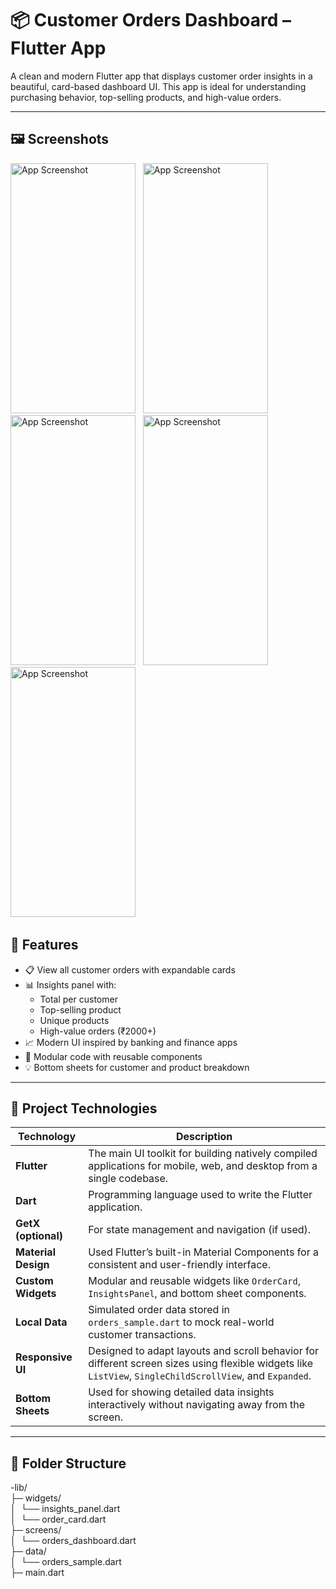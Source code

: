 # 📦 Customer Orders Dashboard – Flutter App

A clean and modern Flutter app that displays customer order insights in a beautiful, card-based dashboard UI. This app is ideal for understanding purchasing behavior, top-selling products, and high-value orders.

---

## 🖼️ Screenshots
<img src="https://github.com/user-attachments/assets/11740b57-3735-4e17-b6ed-c8e6d5e0fb8d" alt="App Screenshot" width="200" height="400"/> &#160;
<img src="https://github.com/user-attachments/assets/9c16e442-dd38-42d2-90ee-61611d0d4821" alt="App Screenshot" width="200" height="400"/> &#160;
<img src="https://github.com/user-attachments/assets/9adf0396-41c5-4537-bc72-791fc8eab246" alt="App Screenshot" width="200" height="400"/> &#160;
<img src="https://github.com/user-attachments/assets/1b560d4d-176c-44dd-8c2d-479120ef6098" alt="App Screenshot" width="200" height="400"/> &#160;
<img src="https://github.com/user-attachments/assets/19d21f00-121e-4c54-87e1-b489081d87aa" alt="App Screenshot" width="200" height="400"/> &#160;



## 🚀 Features

- 📋 View all customer orders with expandable cards
- 📊 Insights panel with:
  - Total per customer
  - Top-selling product
  - Unique products
  - High-value orders (₹2000+)
- 📈 Modern UI inspired by banking and finance apps
- 🧩 Modular code with reusable components
- 💡 Bottom sheets for customer and product breakdown

---



## 🧰 Project Technologies
| Technology          | Description                                                                                                                                               |
| ------------------- | --------------------------------------------------------------------------------------------------------------------------------------------------------- |
| **Flutter**         | The main UI toolkit for building natively compiled applications for mobile, web, and desktop from a single codebase.                                      |
| **Dart**            | Programming language used to write the Flutter application.                                                                                               |
| **GetX (optional)** | For state management and navigation (if used).                                                                                                            |
| **Material Design** | Used Flutter’s built-in Material Components for a consistent and user-friendly interface.                                                                 |
| **Custom Widgets**  | Modular and reusable widgets like `OrderCard`, `InsightsPanel`, and bottom sheet components.                                                              |
| **Local Data**      | Simulated order data stored in `orders_sample.dart` to mock real-world customer transactions.                                                             |
| **Responsive UI**   | Designed to adapt layouts and scroll behavior for different screen sizes using flexible widgets like `ListView`, `SingleChildScrollView`, and `Expanded`. |
| **Bottom Sheets**   | Used for showing detailed data insights interactively without navigating away from the screen.                                                            |


  ---

 
## 📁 Folder Structure

-lib/<br>
├─ widgets/<br>
│ &#160;└── insights_panel.dart<br>
│ &#160;└── order_card.dart<br>
├─ screens/<br>
│ &#160;└── orders_dashboard.dart<br>
├─ data/<br>
│ &#160;└── orders_sample.dart<br>
├─ main.dart<br>

